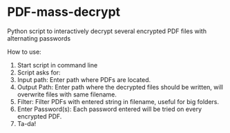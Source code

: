 # PDF-mass-decrypt
Python script to interactively decrypt several encrypted PDF files with alternating passwords

How to use:
1. Start script in command line
2. Script asks for:
  1. Input path: Enter path where PDFs are located.
  2. Output Path: Enter path where the decrypted files should be written, will overwrite files with same filename.
  3. Filter: Filter PDFs with entered string in filename, useful for big folders.
3. Enter Password(s): Each password entered will be tried on every encrypted PDF.
4. Ta-da!
